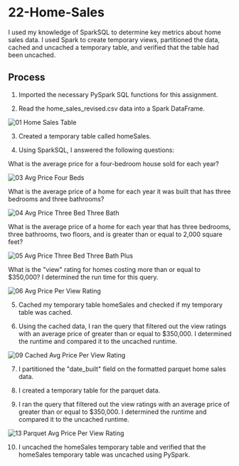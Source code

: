 # 22-Home-Sales

I used my knowledge of SparkSQL to determine key metrics about home sales data. I used Spark to create temporary views, partitioned the data, cached and uncached a temporary table, and verified that the table had been uncached.


## Process

1. Imported the necessary PySpark SQL functions for this assignment.

2. Read the home_sales_revised.csv data into a Spark DataFrame.

![01 Home Sales Table](https://github.com/margoberry17/22-Home-Sales/assets/136475202/4f487b45-b5bd-42fe-b453-4d4e7a7879ce)

3. Created a temporary table called homeSales.

4. Using SparkSQL, I answered the following questions:

What is the average price for a four-bedroom house sold for each year?

![03 Avg Price Four Beds](https://github.com/margoberry17/22-Home-Sales/assets/136475202/7c27f932-9e77-4a1f-895a-6d19111a17ad)

What is the average price of a home for each year it was built that has three bedrooms and three bathrooms?

![04 Avg Price Three Bed Three Bath](https://github.com/margoberry17/22-Home-Sales/assets/136475202/73f55a5b-cdae-42d5-957e-cfc1784bc3e8)

What is the average price of a home for each year that has three bedrooms, three bathrooms, two floors, and is greater than or equal to 2,000 square feet?

![05 Avg Price Three Bed Three Bath Plus](https://github.com/margoberry17/22-Home-Sales/assets/136475202/03530856-7dc1-4d6a-8bed-d4d86b60c89d)

What is the "view" rating for homes costing more than or equal to $350,000? I determined the run time for this query.

![06 Avg Price Per View Rating](https://github.com/margoberry17/22-Home-Sales/assets/136475202/0a82ec19-d643-430f-b358-166bfb526ac6)

5. Cached my temporary table homeSales and checked if my temporary table was cached.

6. Using the cached data, I ran the query that filtered out the view ratings with an average price of greater than or equal to $350,000. I determined the runtime and compared it to the uncached runtime.

![09 Cached Avg Price Per View Rating](https://github.com/margoberry17/22-Home-Sales/assets/136475202/21837e18-57b7-40ac-9944-c6f0e2e80fb6)

7. I partitioned the "date_built" field on the formatted parquet home sales data.

8. I created a temporary table for the parquet data.

9. I ran the query that filtered out the view ratings with an average price of greater than or equal to $350,000. I determined the runtime and compared it to the uncached runtime.

![13 Parquet Avg Price Per View Rating](https://github.com/margoberry17/22-Home-Sales/assets/136475202/9d0a73aa-d134-42d4-b5c9-e18bdbaab9d9)

10. I uncached the homeSales temporary table and verified that the homeSales temporary table was uncached using PySpark.
